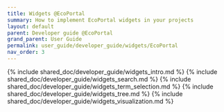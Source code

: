```yaml
---
title: Widgets @EcoPortal
summary: How to implement EcoPortal widgets in your projects
layout: default
parent: Developer guide @EcoPortal
grand_parent: User Guide
permalink: user_guide/developer_guide/widgets/EcoPortal
nav_order: 3
---
```




{% include shared_doc/developer_guide/widgets_intro.md  %}
{% include shared_doc/developer_guide/widgets_search.md  %}
{% include shared_doc/developer_guide/widgets_term_selection.md  %}
{% include shared_doc/developer_guide/widgets_tree.md  %}
{% include shared_doc/developer_guide/widgets_visualization.md  %}
